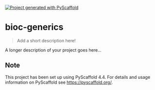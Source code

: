 <!-- These are examples of badges you might want to add to your README:
     please update the URLs accordingly

[![Built Status](https://api.cirrus-ci.com/github/<USER>/bioc-generics.svg?branch=main)](https://cirrus-ci.com/github/<USER>/bioc-generics)
[![ReadTheDocs](https://readthedocs.org/projects/bioc-generics/badge/?version=latest)](https://bioc-generics.readthedocs.io/en/stable/)
[![Coveralls](https://img.shields.io/coveralls/github/<USER>/bioc-generics/main.svg)](https://coveralls.io/r/<USER>/bioc-generics)
[![PyPI-Server](https://img.shields.io/pypi/v/bioc-generics.svg)](https://pypi.org/project/bioc-generics/)
[![Conda-Forge](https://img.shields.io/conda/vn/conda-forge/bioc-generics.svg)](https://anaconda.org/conda-forge/bioc-generics)
[![Monthly Downloads](https://pepy.tech/badge/bioc-generics/month)](https://pepy.tech/project/bioc-generics)
[![Twitter](https://img.shields.io/twitter/url/http/shields.io.svg?style=social&label=Twitter)](https://twitter.com/bioc-generics)
-->

[![Project generated with PyScaffold](https://img.shields.io/badge/-PyScaffold-005CA0?logo=pyscaffold)](https://pyscaffold.org/)

# bioc-generics

> Add a short description here!

A longer description of your project goes here...


<!-- pyscaffold-notes -->

## Note

This project has been set up using PyScaffold 4.4. For details and usage
information on PyScaffold see https://pyscaffold.org/.

